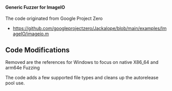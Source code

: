 #### Generic Fuzzer for ImageIO 
The code originated from Google Project Zero
- https://github.com/googleprojectzero/Jackalope/blob/main/examples/ImageIO/imageio.m

## Code Modifications
Removed are the references for Windows to focus on native X86_64 and arm64e Fuzzing

The code adds a few supported file types and cleans up the autorelease pool use.
